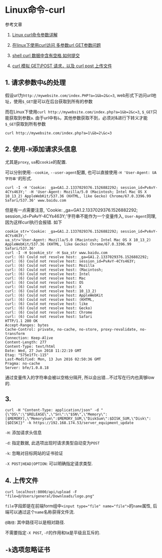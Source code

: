 # Linux命令-curl

参考文章

1. [Linux curl命令参数详解](http://www.aiezu.com/system/linux/linux_curl_syntax.html)

2. [在linux下使用curl访问 多参数url GET参数问题](http://blog.csdn.net/sunbiao0526/article/details/6831327)

3. [shell curl 数据中含有空格 如何提交](https://blog.csdn.net/qq_25279717/article/details/71577313)

4. [curl 模拟 GET\POST 请求，以及 curl post 上传文件](https://blog.csdn.net/fungleo/article/details/80703365)

## 1. 请求参数中`&`的处理

假设url为`http://mywebsite.com/index.PHP?a=1&b=2&c=3`, web形式下访问url地址，使用`$_GET`是可以在后台获取到所有的参数

而在Linux下使用`curl http://mywebsite.com/index.php?a=1&b=2&c=3`, `$_GET`只能获取到参数`a`. 由于url中有`&`，其他参数获取不到，必须对&进行下转义才能`$_GET`获取到所有参数

`curl http://mywebsite.com/index.php?a=1\&b=2\&c=3`

## 2. 使用`-H`添加请求头信息

尤其是`proxy`, `ua`和`cookie`的配置.

可以分别使用`--cookie`, `--user-agent`配置, 也可以直接使用`-H 'User-Agent: UA字符串'`的形式.

```
curl -I -H 'Cookie: _ga=GA1.2.1337029376.1526882292; session_id=PvAvY-4CYs463Y;' -H 'User-Agent: Mozilla/5.0 (Macintosh; Intel Mac OS X 10_13_2) AppleWebKit/537.36 (KHTML, like Gecko) Chrome/67.0.3396.99 Safari/537.36' www.baidu.com
```

但是有一点需要注意, 'Cookie: _ga=GA1.2.1337029376.1526882292; session_id=PvAvY-4CYs463Y;'字符串不能作为一个变量传入, `User-Agent`同理, 因为这样curl执行会报错. 如下

```
cookie_str='Cookie: _ga=GA1.2.1337029376.1526882292; session_id=PvAvY-4CYs463Y;'
ua_str='User-Agent: Mozilla/5.0 (Macintosh; Intel Mac OS X 10_13_2) AppleWebKit/537.36 (KHTML, like Gecko) Chrome/67.0.3396.99 Safari/537.36'
curl -I -H $cookie_str -H $ua_str www.baidu.com
curl: (6) Could not resolve host: _ga=GA1.2.1337029376.1526882292;
curl: (6) Could not resolve host: session_id=PvAvY-4CYs463Y;
curl: (6) Could not resolve host: Mozilla
curl: (6) Could not resolve host: (Macintosh;
curl: (6) Could not resolve host: Intel
curl: (6) Could not resolve host: Mac
curl: (6) Could not resolve host: OS
curl: (6) Could not resolve host: X
curl: (6) Could not resolve host: 10_13_2)
curl: (6) Could not resolve host: AppleWebKit
curl: (6) Could not resolve host: (KHTML,
curl: (6) Could not resolve host: like
curl: (6) Could not resolve host: Gecko)
curl: (6) Could not resolve host: Chrome
curl: (6) Could not resolve host: Safari
HTTP/1.1 200 OK
Accept-Ranges: bytes
Cache-Control: private, no-cache, no-store, proxy-revalidate, no-transform
Connection: Keep-Alive
Content-Length: 277
Content-Type: text/html
Date: Wed, 27 Jun 2018 11:22:19 GMT
Etag: "575e1f7c-115"
Last-Modified: Mon, 13 Jun 2016 02:50:36 GMT
Pragma: no-cache
Server: bfe/1.0.8.18
```

通过变量传入的字符串会被以空格分隔开, 所以会出错...不过写在行内也真够low的.

## 3. 

```
curl -H "Content-Type: application/json" -d "{\"OS\":\"$RELEASE\",\"Sn\":\"$SN\",\"Memory\":[$MEMORY],\"MemorySum\":$MEMORY_SUM,\"DiskSum\":$DISK_SUM,\"Disk\":[$DISK]}" -k https://192.168.174.53/server_equipment_update
```

`-H`: 添加请求头信息

`-d`: 指定数据, 此选项出现时请求类型自动变为`POST`

`-k`: 忽略对目标网站的证书验证

`-X POST|HEAD|OPTION`: 可以明确指定请求类型.

## 4. 上传文件

```
curl localhost:8000/api/upload -F "file=@/Users/general/Downloads/logo.png"
```

`file`字段即是在前端form组中`<input type="file" name="file">`的`name`属性, 后端可以通过这个`name`名称获得文件流. 

`@路径`: 其中路径可以是相对路径.

不需要指定`-X POST`, `-F`的作用和ta是平级且互斥的.

## `-k`选项忽略证书
